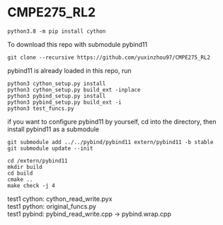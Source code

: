 # CMPE275_RL2

```
python3.8 -m pip install cython
```

To download this repo with submodule pybind11
```
git clone --recursive https://github.com/yuxinzhou97/CMPE275_RL2
```

pybind11 is already loaded in this repo, run

```
python3 cython_setup.py install
python3 cython_setup.py build_ext -inplace
python3 pybind_setup.py install
python3 pybind_setup.py build_ext -i
python3 test_funcs.py
```

if you want to configure pybind11 by yourself, cd into the directory, then install pybind11 as a submodule

```
git submodule add ../../pybind/pybind11 extern/pybind11 -b stable
git submodule update --init
```

```
cd /extern/pybind11
mkdir build
cd build
cmake ..
make check -j 4
```

test1 cython: cython_read_write.pyx     
test1 python: original_funcs.py  
test1 pybind: pybind_read_write.cpp -> pybind.wrap.cpp   

